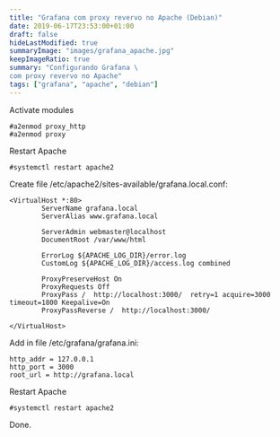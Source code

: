 ```yaml
---
title: "Grafana com proxy revervo no Apache (Debian)"
date: 2019-06-17T23:53:00+01:00
draft: false
hideLastModified: true
summaryImage: "images/grafana_apache.jpg"
keepImageRatio: true
summary: "Configurando Grafana \
com proxy revervo no Apache"
tags: ["grafana", "apache", "debian"]
---
```


Activate modules

```
#a2enmod proxy_http
#a2enmod proxy
```

Restart Apache

```
#systemctl restart apache2
```

Create file /etc/apache2/sites-available/grafana.local.conf:

```
<VirtualHost *:80>
        ServerName grafana.local
        ServerAlias www.grafana.local

        ServerAdmin webmaster@localhost
        DocumentRoot /var/www/html

        ErrorLog ${APACHE_LOG_DIR}/error.log
        CustomLog ${APACHE_LOG_DIR}/access.log combined

        ProxyPreserveHost On
        ProxyRequests Off
        ProxyPass /  http://localhost:3000/  retry=1 acquire=3000 timeout=1800 Keepalive=On
        ProxyPassReverse /  http://localhost:3000/

</VirtualHost>
```

Add in file /etc/grafana/grafana.ini:

```
http_addr = 127.0.0.1
http_port = 3000
root_url = http://grafana.local
```

Restart Apache

```
#systemctl restart apache2
```

Done.
